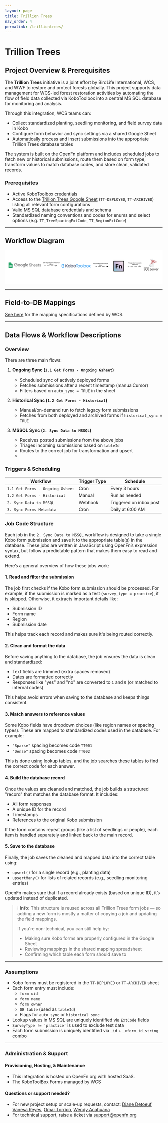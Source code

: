 ```yaml
---
layout: page
title: Trillion Trees
nav_order: 4
permalink: /trilliontrees/
---
```


# Trillion Trees

## Project Overview & Prerequisites

The **Trillion Trees** initiative is a joint effort by BirdLife International, WCS, and WWF to restore and protect forests globally. This project supports data management for WCS-led forest restoration activities by automating the flow of field data collected via KoboToolbox into a central MS SQL database for monitoring and analysis.

Through this integration, WCS teams can:
- Collect standardized planting, seedling monitoring, and field survey data in Kobo
- Configure form behavior and sync settings via a shared Google Sheet
- Automatically process and insert submissions into the appropriate Trillion Trees database tables

The system is built on the OpenFn platform and includes scheduled jobs to fetch new or historical submissions, route them based on form type, transform values to match database codes, and store clean, validated records. 

### Prerequisites

- Active KoboToolbox credentials
- Access to the [Trillion Trees Google Sheet](https://docs.google.com/spreadsheets/d/1infud5dFH-ogEIYUPmlSb9PSld_xftQs0i5HtdhHTas/edit?gid=847779889#gid=847779889) (`TT-DEPLOYED`, `TT-ARCHIVED`) listing all relevant form configurations
- Valid MS SQL database credentials and schema
- Standardized naming conventions and codes for enums and select options (e.g. `TT_TreeSpacingExtCode`, `TT_RegionExtCode`)

---

## Workflow Diagram

![trillion-trees](images/trillion-trees-wf.png)

---

## Field-to-DB Mappings

[See here](https://docs.google.com/spreadsheets/d/17DLdsUCS3wincSlHD07lrgR7vOIYQEhDmrg2EtZbwCo/edit?gid=570142397#gid=570142397) for the mapping specifications defined by WCS.

---

## Data Flows & Workflow Descriptions
###  Overview

There are three main flows:

1. **Ongoing Sync (`1.1 Get Forms - Ongoing Gsheet`)**  
   - Scheduled sync of actively deployed forms  
   - Fetches submissions after a recent timestamp (manualCursor)  
   - Filters based on `auto_sync = TRUE` in the sheet

2. **Historical Sync (`1.2 Get Forms - Historical`)**  
   - Manual/on-demand run to fetch legacy form submissions  
   - Fetches from both deployed and archived forms if `historical_sync = TRUE`

3. **MSSQL Sync (`2. Sync Data to MSSQL`)**  
   - Receives posted submissions from the above jobs  
   - Triages incoming submissions based on `tableId`  
   - Routes to the correct job for transformation and upsert
   - 
### Triggers & Scheduling

| Workflow                         | Trigger Type | Schedule           |
|----------------------------------|--------------|--------------------|
| `1.1 Get Forms - Ongoing Gsheet` | Cron         | Every 3 hours      |
| `1.2 Get Forms - Historical`     | Manual       | Run as needed      |
| `2. Sync Data to MSSQL`          | Webhook      | Triggered on inbox post |
| `3. Sync Forms Metadata`         | Cron         | Daily at 6:00 AM   |

### Job Code Structure

Each job in the `2. Sync Data to MSSQL` workflow is designed to take a single Kobo form submission and save it to the appropriate table(s) in the database. These jobs are written in JavaScript using OpenFn’s expression syntax, but follow a predictable pattern that makes them easy to read and extend.

Here’s a general overview of how these jobs work:

#### 1. Read and filter the submission

The job first checks if the Kobo form submission should be processed. For example, if the submission is marked as a test (`survey_type = practice`), it is skipped. Otherwise, it extracts important details like:
- Submission ID
- Form name
- Region
- Submission date

This helps track each record and makes sure it's being routed correctly.

#### 2. Clean and format the data

Before saving anything to the database, the job ensures the data is clean and standardized:
- Text fields are trimmed (extra spaces removed)
- Dates are formatted correctly
- Responses like "yes" and "no" are converted to `1` and `0` (or matched to internal codes)

This helps avoid errors when saving to the database and keeps things consistent.

#### 3. Match answers to reference values

Some Kobo fields have dropdown choices (like region names or spacing types). These are mapped to standardized codes used in the database. For example:
- `"Sparse"` spacing becomes code `TT001`
- `"Dense"` spacing becomes code `TT002`

This is done using lookup tables, and the job searches these tables to find the correct code for each answer.

#### 4. Build the database record

Once the values are cleaned and matched, the job builds a structured "record" that matches the database format. It includes:
- All form responses
- A unique ID for the record
- Timestamps
- References to the original Kobo submission

If the form contains repeat groups (like a list of seedlings or people), each item is handled separately and linked back to the main record.

#### 5. Save to the database

Finally, the job saves the cleaned and mapped data into the correct table using:
- `upsert()` for a single record (e.g., planting data)
- `upsertMany()` for lists of related records (e.g., seedling monitoring entries)

OpenFn makes sure that if a record already exists (based on unique ID), it’s updated instead of duplicated.

> ℹ️ **Info:** 
This structure is reused across all Trillion Trees form jobs — so adding a new form is mostly a matter of copying a job and updating the field mappings.
> 
> If you're non-technical, you can still help by:
> - Making sure Kobo forms are properly configured in the Google Sheet
> - Reviewing mappings in the shared mapping spreadsheet
> - Confirming which table each form should save to

---

### Assumptions

- Kobo forms must be registered in the `TT-DEPLOYED` or `TT-ARCHIVED` sheet  
- Each form entry must include:
  - `form uid`  
  - `form name`  
  - `form owner`  
  - `DB table` (used as `tableId`)  
  - Flags for `auto_sync` or `historical_sync`  
- Lookup values in MS SQL are uniquely identified via `ExtCode` fields  
- `SurveyType != 'practice'` is used to exclude test data  
- Each form submission is uniquely identified via `_id` + `_xform_id_string` combo

---

### Administration & Support
#### Provisioning, Hosting, & Maintenance
- This integration is hosted on OpenFn.org with hosted SaaS.
- The KoboToolBox Forms managed by WCS

####  Questions or support needed?
- For new project setup or scale-up requests, contact: [Diane Detoeuf](ddetoeuf@wcs.org), [Vanesa Reyes](vreyes@wcs.org), [Omar Torrico](otorrico@wcs.org), [Wendy Acahuana](wacahuana@wcs.org)
- For technical support, raise a ticket via [support@openfn.org](support@openfn.org)

